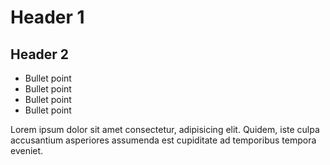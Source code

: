 # Header 1
## Header 2

* Bullet point
* Bullet point
* Bullet point
* Bullet point

Lorem ipsum dolor sit amet consectetur, adipisicing elit. Quidem, iste culpa accusantium asperiores assumenda est cupiditate ad temporibus tempora eveniet.